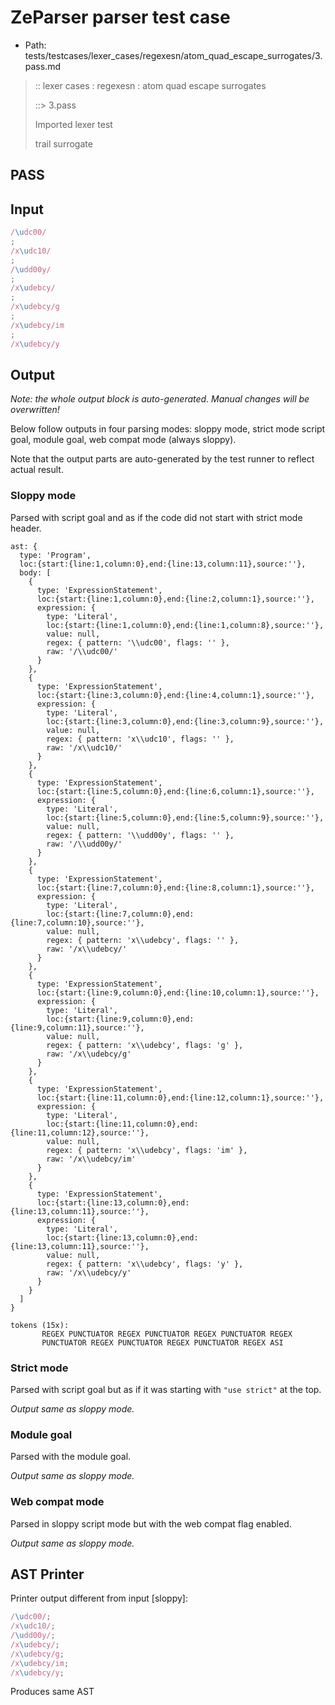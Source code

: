 # ZeParser parser test case

- Path: tests/testcases/lexer_cases/regexesn/atom_quad_escape_surrogates/3.pass.md

> :: lexer cases : regexesn : atom quad escape surrogates
>
> ::> 3.pass
>
> Imported lexer test
>
> trail surrogate

## PASS

## Input

`````js
/\udc00/
;
/x\udc10/
;
/\udd00y/
;
/x\udebcy/
;
/x\udebcy/g
;
/x\udebcy/im
;
/x\udebcy/y
`````

## Output

_Note: the whole output block is auto-generated. Manual changes will be overwritten!_

Below follow outputs in four parsing modes: sloppy mode, strict mode script goal, module goal, web compat mode (always sloppy).

Note that the output parts are auto-generated by the test runner to reflect actual result.

### Sloppy mode

Parsed with script goal and as if the code did not start with strict mode header.

`````
ast: {
  type: 'Program',
  loc:{start:{line:1,column:0},end:{line:13,column:11},source:''},
  body: [
    {
      type: 'ExpressionStatement',
      loc:{start:{line:1,column:0},end:{line:2,column:1},source:''},
      expression: {
        type: 'Literal',
        loc:{start:{line:1,column:0},end:{line:1,column:8},source:''},
        value: null,
        regex: { pattern: '\\udc00', flags: '' },
        raw: '/\\udc00/'
      }
    },
    {
      type: 'ExpressionStatement',
      loc:{start:{line:3,column:0},end:{line:4,column:1},source:''},
      expression: {
        type: 'Literal',
        loc:{start:{line:3,column:0},end:{line:3,column:9},source:''},
        value: null,
        regex: { pattern: 'x\\udc10', flags: '' },
        raw: '/x\\udc10/'
      }
    },
    {
      type: 'ExpressionStatement',
      loc:{start:{line:5,column:0},end:{line:6,column:1},source:''},
      expression: {
        type: 'Literal',
        loc:{start:{line:5,column:0},end:{line:5,column:9},source:''},
        value: null,
        regex: { pattern: '\\udd00y', flags: '' },
        raw: '/\\udd00y/'
      }
    },
    {
      type: 'ExpressionStatement',
      loc:{start:{line:7,column:0},end:{line:8,column:1},source:''},
      expression: {
        type: 'Literal',
        loc:{start:{line:7,column:0},end:{line:7,column:10},source:''},
        value: null,
        regex: { pattern: 'x\\udebcy', flags: '' },
        raw: '/x\\udebcy/'
      }
    },
    {
      type: 'ExpressionStatement',
      loc:{start:{line:9,column:0},end:{line:10,column:1},source:''},
      expression: {
        type: 'Literal',
        loc:{start:{line:9,column:0},end:{line:9,column:11},source:''},
        value: null,
        regex: { pattern: 'x\\udebcy', flags: 'g' },
        raw: '/x\\udebcy/g'
      }
    },
    {
      type: 'ExpressionStatement',
      loc:{start:{line:11,column:0},end:{line:12,column:1},source:''},
      expression: {
        type: 'Literal',
        loc:{start:{line:11,column:0},end:{line:11,column:12},source:''},
        value: null,
        regex: { pattern: 'x\\udebcy', flags: 'im' },
        raw: '/x\\udebcy/im'
      }
    },
    {
      type: 'ExpressionStatement',
      loc:{start:{line:13,column:0},end:{line:13,column:11},source:''},
      expression: {
        type: 'Literal',
        loc:{start:{line:13,column:0},end:{line:13,column:11},source:''},
        value: null,
        regex: { pattern: 'x\\udebcy', flags: 'y' },
        raw: '/x\\udebcy/y'
      }
    }
  ]
}

tokens (15x):
       REGEX PUNCTUATOR REGEX PUNCTUATOR REGEX PUNCTUATOR REGEX
       PUNCTUATOR REGEX PUNCTUATOR REGEX PUNCTUATOR REGEX ASI
`````

### Strict mode

Parsed with script goal but as if it was starting with `"use strict"` at the top.

_Output same as sloppy mode._

### Module goal

Parsed with the module goal.

_Output same as sloppy mode._

### Web compat mode

Parsed in sloppy script mode but with the web compat flag enabled.

_Output same as sloppy mode._

## AST Printer

Printer output different from input [sloppy]:

````js
/\udc00/;
/x\udc10/;
/\udd00y/;
/x\udebcy/;
/x\udebcy/g;
/x\udebcy/im;
/x\udebcy/y;
````

Produces same AST
